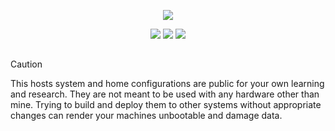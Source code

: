 <div align="center">

![](https://readme-typing-svg.demolab.com/?font=JetBrains&size=32&duration=3000&pause=1000&color=D5C4A1&center=true&vCenter=true&random=true&width=350&height=40&lines=cofymdd+dotfiles;nixos+dotfiles;nixos+config;nixos+rice;hyprland+dotfiles;hyprland+config;hyprland+rice;server+config)

![](https://img.shields.io/github/stars/cofymdd/.dotfiles?style=for-the-badge&logo=GitHub&color=D5C4A1)
![](https://img.shields.io/github/forks/cofymdd/.dotfiles?style=for-the-badge&logo=GitHub&color=D5C4A1)
![](https://img.shields.io/github/last-commit/cofymdd/.dotfiles?style=for-the-badge&logo=GitHub&color=D5C4A1)

</div>

##

> [!CAUTION]
> This hosts system and home configurations are public for your own learning and research. They are not
> meant to be used with any hardware other than mine. Trying to build and deploy them to other systems
> without appropriate changes can render your machines unbootable and damage data.

##
